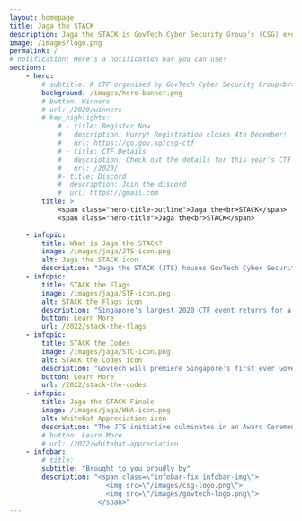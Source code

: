 ```yaml
---
layout: homepage
title: Jaga the STACK
description: Jaga the STACK is GovTech Cyber Security Group's (CSG) event banner.
image: /images/logo.png
permalink: /
# notification: Here's a notification bar you can use!
sections:
    - hero:
        # subtitle: A CTF organised by GovTech Cyber Security Group<br>See you in 2022 for the next STACK the Flags!<br>Check out the winners for the 2020 CTF <a href="/2020/winners">here</a>
        background: /images/hero-banner.png 
        # button: Winners
        # url: /2020/winners
        # key_highlights:
            # - title: Register Now
            #   description: Hurry! Registration closes 4th December!
            #   url: https://go.gov.sg/csg-ctf 
            # - title: CTF Details
            #   description: Check out the details for this year's CTF here
            #   url: /2020/
            #- title: Discord
            #  description: Join the discord 
            #  url: https://gmail.com
        title: >
            <span class="hero-title-outline">Jaga the<br>STACK</span>
            <span class="hero-title">Jaga the<br>STACK</span>
    
    - infopic:
        title: What is Jaga the STACK?
        image: /images/jaga/JTS-icon.png
        alt: Jaga the STACK icon
        description: "Jaga the STACK (JTS) houses GovTech Cyber Security Group's community engagement events. This year's edition of JTS features a Cybersecurity Hackathon, a Capture-the-Flag event, as well as a Combined Prize Ceremony and Networking session."
    - infopic:
        title: STACK the Flags
        image: /images/jaga/STF-icon.png
        alt: STACK the Flags icon
        description: "Singapore's largest 2020 CTF event returns for a second iteration! STACK the Flags is a jeopardy style Capture-the-Flag competition where participants gain points for completing cybersecurity challenges. Partake in challenges spanning various areas of cybersecurity!"
        button: Learn More
        url: /2022/stack-the-flags
    - infopic:
        title: STACK the Codes
        image: /images/jaga/STC-icon.png
        alt: STACK the Codes icon
        description: "GovTech will premiere Singapore's first ever Government Cybersecurity Hackathon, inviting the community to provide novel solutions to current cybersecurity issues. Winning solutions will receive exciting mentorship opportunities and funding!"
        button: Learn More
        url: /2022/stack-the-codes
    - infopic:
        title: Jaga the STACK Finale
        image: /images/jaga/WHA-icon.png
        alt: Whitehat Appreciation icon    
        description: "The JTS initiative culminates in an Award Ceremony to celebrate the achievements of top teams from STACK the Flags and STACK the Codes, as well as contributions of Whitehats under GovTech's <abbr title=\"Crowdsourced Vulnerability Discovery\">CVD</abbr> programme. More details will be provided soon."
        # button: Learn More
        # url: /2022/whitehat-appreciation
    - infobar:
        # title:
        subtitle: "Brought to you proudly by"
        description: "<span class=\"infobar-fix infobar-img\">
                        <img src=\"/images/csg-logo.png\">
                        <img src=\"/images/govtech-logo.png\">
                      </span>"
---
```

